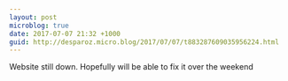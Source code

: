 ```yaml
---
layout: post
microblog: true
date: 2017-07-07 21:32 +1000
guid: http://desparoz.micro.blog/2017/07/07/t883287609035956224.html
---
```

Website still down.  Hopefully will be able to fix it over the weekend
